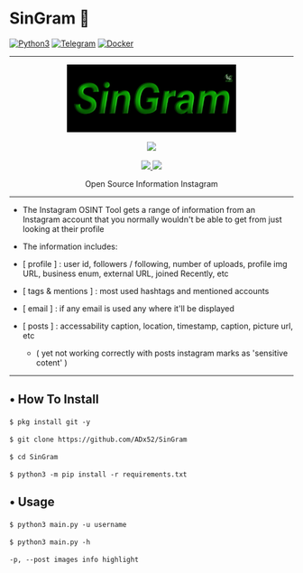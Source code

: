 # SinGram 🔎

[![Python3](https://img.shields.io/badge/language-Python3-red)](https://img.shields.io/badge/language-Python3-red)
[![Telegram](https://img.shields.io/badge/Telegram-Channel-blue.svg)](https://t.me/ADx52)
[![Docker](https://img.shields.io/badge/Docker-Supported-blue)](https://img.shields.io/badge/Docker-Supported-blue)
___

<p align="center">
  <img src="https://raw.githubusercontent.com/ADx52/SinGram/master/.lib/SinGram.jpg" width="300" height="120">
</p>
<p align="center">
</p>
<p align="center"><img src="https://img.shields.io/badge/Version-5.2-brightgreen"></p>
<p align="center">
  <a href="https://github.com/ADx52">
    <img src="https://img.shields.io/github/followers/ADx52?label=Follow&style=social">
  </a>
  <a href="https://github.com/ADx52/SinGram/stargazers">
    <img src="https://img.shields.io/github/stars/ADx52/SinGram?style=social">
  </a>
</p>
<p align="center">
  Open Source Information Instagram
</p>

---

* The Instagram OSINT Tool gets a range of information from an Instagram account that you normally wouldn't be able to get
from just looking at their profile

* The information includes:

* [ profile ] : user id, followers / following, number of uploads, profile img URL, business enum, external URL, joined Recently, etc

* [ tags & mentions ] : most used hashtags and mentioned accounts

* [ email ] : if any email is used any where it'll be displayed

* [ posts ] : accessability caption, location, timestamp, caption, picture url, etc
  * ( yet not working correctly with posts instagram marks as 'sensitive cotent' )  

---

## • How To Install

`$ pkg install git -y`

`$ git clone https://github.com/ADx52/SinGram`

`$ cd SinGram`

`$ python3 -m pip install -r requirements.txt`

## • Usage

`$ python3 main.py -u username`

`$ python3 main.py -h`

`-p, --post images info highlight`
